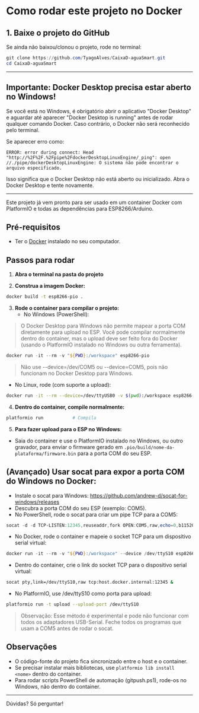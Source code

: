 # Como rodar este projeto no Docker

## 1. Baixe o projeto do GitHub
Se ainda não baixou/clonou o projeto, rode no terminal:
```powershell
git clone https://github.com/TyagoAlves/CaixaD-aguaSmart.git
cd CaixaD-aguaSmart
```

---

## Importante: Docker Desktop precisa estar aberto no Windows!
Se você está no Windows, é obrigatório abrir o aplicativo "Docker Desktop" e aguardar até aparecer "Docker Desktop is running" antes de rodar qualquer comando Docker. Caso contrário, o Docker não será reconhecido pelo terminal.

Se aparecer erro como:
```
ERROR: error during connect: Head "http://%2F%2F.%2Fpipe%2FdockerDesktopLinuxEngine/_ping": open //./pipe/dockerDesktopLinuxEngine: O sistema não pode encontrar o arquivo especificado.
```
Isso significa que o Docker Desktop não está aberto ou inicializado. Abra o Docker Desktop e tente novamente.

---

Este projeto já vem pronto para ser usado em um container Docker com PlatformIO e todas as dependências para ESP8266/Arduino.

## Pré-requisitos
- Ter o [Docker](https://www.docker.com/products/docker-desktop/) instalado no seu computador.

## Passos para rodar

1. **Abra o terminal na pasta do projeto**

2. **Construa a imagem Docker:**
```sh
docker build -t esp8266-pio .
```

3. **Rode o container para compilar o projeto:**
   - No Windows (PowerShell):
> O Docker Desktop para Windows não permite mapear a porta COM diretamente para upload no ESP. Você pode compilar normalmente dentro do container, mas o upload deve ser feito fora do Docker (usando o PlatformIO instalado no Windows ou outra ferramenta).
```powershell
docker run -it --rm -v "${PWD}:/workspace" esp8266-pio
```
> Não use --device=/dev/COM5 ou --device=COM5, pois não funcionam no Docker Desktop para Windows.

   - No Linux, rode (com suporte a upload):
```sh
docker run -it --rm --device=/dev/ttyUSB0 -v $(pwd):/workspace esp8266-pio
```

4. **Dentro do container, compile normalmente:**
```sh
platformio run           # Compila
```

5. **Para fazer upload para o ESP no Windows:**
- Saia do container e use o PlatformIO instalado no Windows, ou outro gravador, para enviar o firmware gerado em `.pio/build/nome-da-plataforma/firmware.bin` para a porta COM do seu ESP.

## (Avançado) Usar socat para expor a porta COM do Windows no Docker:
- Instale o socat para Windows: https://github.com/andrew-d/socat-for-windows/releases
- Descubra a porta COM do seu ESP (exemplo: COM5).
- No PowerShell, rode o socat para criar um pipe TCP para a COM5:
```powershell
socat -d -d TCP-LISTEN:12345,reuseaddr,fork OPEN:COM5,raw,echo=0,b115200
```
- No Docker, rode o container e mapeie o socket TCP para um dispositivo serial virtual:
```powershell
docker run -it --rm -v "${PWD}:/workspace" --device /dev/ttyS10 esp8266-pio
```
- Dentro do container, crie o link do socket TCP para o dispositivo serial virtual:
```sh
socat pty,link=/dev/ttyS10,raw tcp:host.docker.internal:12345 &
```
- No PlatformIO, use /dev/ttyS10 como porta para upload:
```sh
platformio run -t upload --upload-port /dev/ttyS10
```
> Observação: Esse método é experimental e pode não funcionar com todos os adaptadores USB-Serial. Feche todos os programas que usam a COM5 antes de rodar o socat.

## Observações
- O código-fonte do projeto fica sincronizado entre o host e o container.
- Se precisar instalar mais bibliotecas, use `platformio lib install <nome>` dentro do container.
- Para rodar scripts PowerShell de automação (gitpush.ps1), rode-os no Windows, não dentro do container.

---
Dúvidas? Só perguntar!
